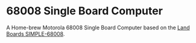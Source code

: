 # 68008 Single Board Computer
A Home-brew Motorola 68008 Single Board Computer based on the [Land Boards SIMPLE-68008](https://land-boards.com/blwiki/index.php?title=SIMPLE-68008#Features).
